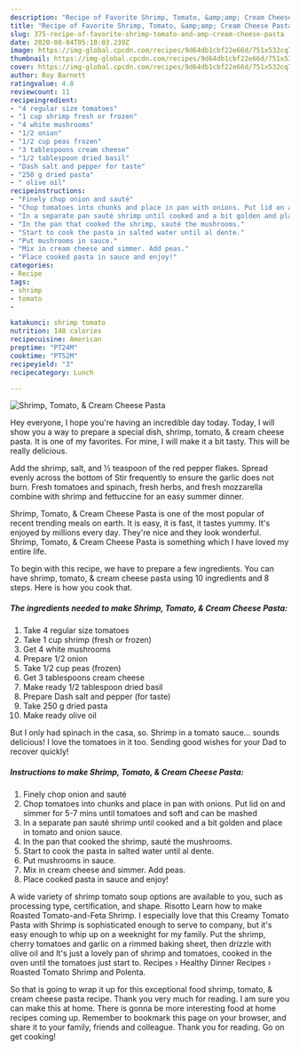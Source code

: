 ```yaml
---
description: "Recipe of Favorite Shrimp, Tomato, &amp;amp; Cream Cheese Pasta"
title: "Recipe of Favorite Shrimp, Tomato, &amp;amp; Cream Cheese Pasta"
slug: 375-recipe-of-favorite-shrimp-tomato-and-amp-cream-cheese-pasta
date: 2020-08-04T05:10:03.239Z
image: https://img-global.cpcdn.com/recipes/9d64db1cbf22e66d/751x532cq70/shrimp-tomato-cream-cheese-pasta-recipe-main-photo.jpg
thumbnail: https://img-global.cpcdn.com/recipes/9d64db1cbf22e66d/751x532cq70/shrimp-tomato-cream-cheese-pasta-recipe-main-photo.jpg
cover: https://img-global.cpcdn.com/recipes/9d64db1cbf22e66d/751x532cq70/shrimp-tomato-cream-cheese-pasta-recipe-main-photo.jpg
author: Roy Barnett
ratingvalue: 4.8
reviewcount: 11
recipeingredient:
- "4 regular size tomatoes"
- "1 cup shrimp fresh or frozen"
- "4 white mushrooms"
- "1/2 onion"
- "1/2 cup peas frozen"
- "3 tablespoons cream cheese"
- "1/2 tablespoon dried basil"
- "Dash salt and pepper for taste"
- "250 g dried pasta"
- " olive oil"
recipeinstructions:
- "Finely chop onion and sauté"
- "Chop tomatoes into chunks and place in pan with onions. Put lid on and simmer for 5-7 mins until tomatoes and soft and can be mashed"
- "In a separate pan sauté shrimp until cooked and a bit golden and place in tomato and onion sauce."
- "In the pan that cooked the shrimp, sauté the mushrooms."
- "Start to cook the pasta in salted water until al dente."
- "Put mushrooms in sauce."
- "Mix in cream cheese and simmer. Add peas."
- "Place cooked pasta in sauce and enjoy!"
categories:
- Recipe
tags:
- shrimp
- tomato
- 

katakunci: shrimp tomato  
nutrition: 148 calories
recipecuisine: American
preptime: "PT24M"
cooktime: "PT52M"
recipeyield: "3"
recipecategory: Lunch

---
```



![Shrimp, Tomato, &amp; Cream Cheese Pasta](https://img-global.cpcdn.com/recipes/9d64db1cbf22e66d/751x532cq70/shrimp-tomato-cream-cheese-pasta-recipe-main-photo.jpg)

Hey everyone, I hope you're having an incredible day today. Today, I will show you a way to prepare a special dish, shrimp, tomato, &amp; cream cheese pasta. It is one of my favorites. For mine, I will make it a bit tasty. This will be really delicious.

Add the shrimp, salt, and ½ teaspoon of the red pepper flakes. Spread evenly across the bottom of Stir frequently to ensure the garlic does not burn. Fresh tomatoes and spinach, fresh herbs, and fresh mozzarella combine with shrimp and fettuccine for an easy summer dinner.

Shrimp, Tomato, &amp; Cream Cheese Pasta is one of the most popular of recent trending meals on earth. It is easy, it is fast, it tastes yummy. It's enjoyed by millions every day. They're nice and they look wonderful. Shrimp, Tomato, &amp; Cream Cheese Pasta is something which I have loved my entire life.


To begin with this recipe, we have to prepare a few ingredients. You can have shrimp, tomato, &amp; cream cheese pasta using 10 ingredients and 8 steps. Here is how you cook that.

<!--inarticleads1-->

##### The ingredients needed to make Shrimp, Tomato, &amp; Cream Cheese Pasta:

1. Take 4 regular size tomatoes
1. Take 1 cup shrimp (fresh or frozen)
1. Get 4 white mushrooms
1. Prepare 1/2 onion
1. Take 1/2 cup peas (frozen)
1. Get 3 tablespoons cream cheese
1. Make ready 1/2 tablespoon dried basil
1. Prepare Dash salt and pepper (for taste)
1. Take 250 g dried pasta
1. Make ready  olive oil


But I only had spinach in the casa, so. Shrimp in a tomato sauce… sounds delicious! I love the tomatoes in it too. Sending good wishes for your Dad to recover quickly! 

<!--inarticleads2-->

##### Instructions to make Shrimp, Tomato, &amp; Cream Cheese Pasta:

1. Finely chop onion and sauté
1. Chop tomatoes into chunks and place in pan with onions. Put lid on and simmer for 5-7 mins until tomatoes and soft and can be mashed
1. In a separate pan sauté shrimp until cooked and a bit golden and place in tomato and onion sauce.
1. In the pan that cooked the shrimp, sauté the mushrooms.
1. Start to cook the pasta in salted water until al dente.
1. Put mushrooms in sauce.
1. Mix in cream cheese and simmer. Add peas.
1. Place cooked pasta in sauce and enjoy!


A wide variety of shrimp tomato soup options are available to you, such as processing type, certification, and shape. Risotto Learn how to make Roasted Tomato-and-Feta Shrimp. I especially love that this Creamy Tomato Pasta with Shrimp is sophisticated enough to serve to company, but it&#39;s easy enough to whip up on a weeknight for my family. Put the shrimp, cherry tomatoes and garlic on a rimmed baking sheet, then drizzle with olive oil and It&#39;s just a lovely pan of shrimp and tomatoes, cooked in the oven until the tomatoes just start to. Recipes › Healthy Dinner Recipes › Roasted Tomato Shrimp and Polenta. 

So that is going to wrap it up for this exceptional food shrimp, tomato, &amp; cream cheese pasta recipe. Thank you very much for reading. I am sure you can make this at home. There is gonna be more interesting food at home recipes coming up. Remember to bookmark this page on your browser, and share it to your family, friends and colleague. Thank you for reading. Go on get cooking!
